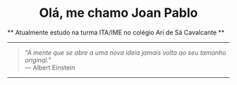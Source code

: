 <h1 align="center"> Olá, me chamo Joan Pablo</h1>
** Atualmente  estudo na turma ITA/IME no colégio Arí de Sá Cavalcante **


---

> *"A mente que se abre a uma nova ideia jamais volta ao seu tamanho original."*  
> — Albert Einstein

---


 
